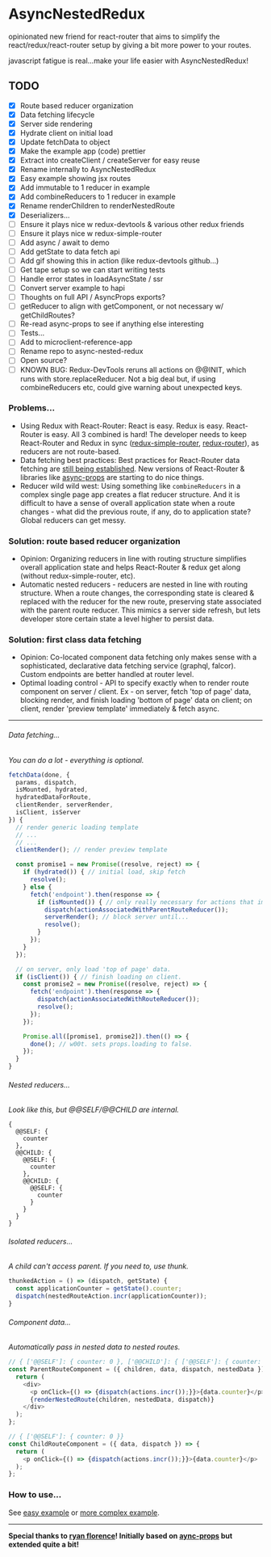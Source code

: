 # AsyncNestedRedux

opinionated new friend for react-router that aims to simplify
the react/redux/react-router setup by giving a bit more power to your routes.

javascript fatigue is real...make your life easier with AsyncNestedRedux!

## TODO
- [x] Route based reducer organization
- [x] Data fetching lifecycle
- [x] Server side rendering
- [x] Hydrate client on initial load
- [x] Update fetchData to object
- [x] Make the example app (code) prettier
- [x] Extract into createClient / createServer for easy reuse
- [x] Rename internally to AsyncNestedRedux
- [x] Easy example showing jsx routes
- [x] Add immutable to 1 reducer in example
- [x] Add combineReducers to 1 reducer in example
- [x] Rename renderChildren to renderNestedRoute
- [x] Deserializers...
- [ ] Ensure it plays nice w redux-devtools & various other redux friends
- [ ] Ensure it plays nice w redux-simple-router
- [ ] Add async / await to demo
- [ ] Add getState to data fetch api
- [ ] Add gif showing this in action (like redux-devtools github...)
- [ ] Get tape setup so we can start writing tests
- [ ] Handle error states in loadAsyncState / ssr
- [ ] Convert server example to hapi
- [ ] Thoughts on full API / AsyncProps exports?
- [ ] getReducer to align with getComponent, or not necessary w/ getChildRoutes?
- [ ] Re-read async-props to see if anything else interesting
- [ ] Tests...
- [ ] Add to microclient-reference-app
- [ ] Rename repo to async-nested-redux
- [ ] Open source?
- [ ] KNOWN BUG: Redux-DevTools reruns all actions on @@INIT, which runs with store.replaceReducer. Not a big deal but, if using combineReducers etc, could give warning about unexpected keys.

### Problems...

- Using Redux with React-Router: React is easy. Redux is easy. React-Router is easy. All 3 combined is hard! The developer needs to keep React-Router and Redux in sync ([redux-simple-router](https://github.com/rackt/redux-simple-router), [redux-router](https://github.com/acdlite/redux-router)), as reducers are not route-based.
- Data fetching best practices: Best practices for React-Router data fetching are [still being established](https://github.com/rackt/react-router/issues/2638). New versions of React-Router & libraries like [async-props](https://github.com/rackt/async-props) are starting to do nice things.
- Reducer wild wild west: Using something like ```combineReducers``` in a complex single page app creates a flat reducer structure. And it is difficult to have a sense of overall application state when a route changes - what did the previous route, if any, do to application state? Global reducers can get messy.

### Solution: route based reducer organization

- Opinion: Organizing reducers in line with routing structure simplifies overall application state and helps React-Router & redux get along (without redux-simple-router, etc).
- Automatic nested reducers - reducers are nested in line with routing structure. When a route changes, the corresponding state is cleared & replaced with the reducer for the new route, preserving state associated with the parent route reducer. This mimics a server side refresh, but lets developer store certain state a level higher to persist data.

### Solution: first class data fetching

- Opinion: Co-located component data fetching only makes sense with a sophisticated, declarative data fetching service (graphql, falcor). Custom endpoints are better handled at router level.
- Optimal loading control - API to specify exactly when to render route component on server / client. Ex - on server, fetch 'top of page' data, blocking render, and finish loading 'bottom of page' data on client; on client, render 'preview template' immediately & fetch async.

---

###### Data fetching...
*You can do a lot - everything is optional.*
```javascript
fetchData(done, {
  params, dispatch,
  isMounted, hydrated,
  hydratedDataForRoute,
  clientRender, serverRender,
  isClient, isServer
}) {
  // render generic loading template
  // ...
  // ...
  clientRender(); // render preview template

  const promise1 = new Promise((resolve, reject) => {
    if (hydrated()) { // initial load, skip fetch
      resolve();
    } else {
      fetch('endpoint').then(response => {
        if (isMounted()) { // only really necessary for actions that impact parent
          dispatch(actionAssociatedWithParentRouteReducer());
          serverRender(); // block server until...
          resolve();
        }
      });
    }
  });

  // on server, only load 'top of page' data.
  if (isClient()) { // finish loading on client.
    const promise2 = new Promise((resolve, reject) => {
      fetch('endpoint').then(response => {
        dispatch(actionAssociatedWithRouteReducer());
        resolve();
      });
    });

    Promise.all([promise1, promise2]).then(() => {
      done(); // w00t. sets props.loading to false.
    });
  }
}
```

###### Nested reducers...
*Look like this, but @@SELF/@@CHILD are internal.*
```
{
  @@SELF: {
    counter
  },
  @@CHILD: {
    @@SELF: {
      counter
    },
    @@CHILD: {
      @@SELF: {
        counter
      }
    }
  }
}
```

###### Isolated reducers...
*A child can't access parent. If you need to, use thunk.*
```javascript
thunkedAction = () => (dispatch, getState) {
  const applicationCounter = getState().counter;
  dispatch(nestedRouteAction.incr(applicationCounter));
}
```

###### Component data...
*Automatically pass in nested data to nested routes.*
```javascript
// { ['@@SELF']: { counter: 0 }, ['@@CHILD']: { ['@@SELF']: { counter: 0 }}}
const ParentRouteComponent = ({ children, data, dispatch, nestedData }) => {
  return (
    <div>
      <p onClick={() => {dispatch(actions.incr());}}>{data.counter}</p>
      {renderNestedRoute(children, nestedData, dispatch)}
    </div>
  );
};

// { ['@@SELF']: { counter: 0 }}
const ChildRouteComponent = ({ data, dispatch }) => {
  return (
    <p onClick={() => {dispatch(actions.incr());}}>{data.counter}</p>
  );
};
```

### How to use...
See [easy example](easy-example) or [more complex example](example).

---

**Special thanks to [ryan florence](https://github.com/ryanflorence)! Initially based on [aync-props](https://github.com/rackt/async-props) but extended quite a bit!**
